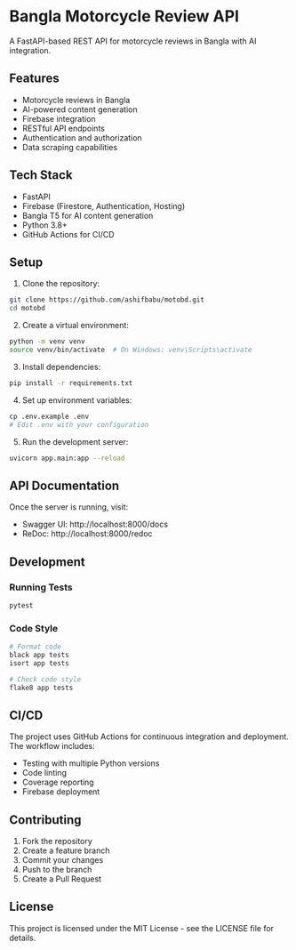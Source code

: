 # Bangla Motorcycle Review API

A FastAPI-based REST API for motorcycle reviews in Bangla with AI integration.

## Features

- Motorcycle reviews in Bangla
- AI-powered content generation
- Firebase integration
- RESTful API endpoints
- Authentication and authorization
- Data scraping capabilities

## Tech Stack

- FastAPI
- Firebase (Firestore, Authentication, Hosting)
- Bangla T5 for AI content generation
- Python 3.8+
- GitHub Actions for CI/CD

## Setup

1. Clone the repository:
```bash
git clone https://github.com/ashifbabu/motobd.git
cd motobd
```

2. Create a virtual environment:
```bash
python -m venv venv
source venv/bin/activate  # On Windows: venv\Scripts\activate
```

3. Install dependencies:
```bash
pip install -r requirements.txt
```

4. Set up environment variables:
```bash
cp .env.example .env
# Edit .env with your configuration
```

5. Run the development server:
```bash
uvicorn app.main:app --reload
```

## API Documentation

Once the server is running, visit:
- Swagger UI: http://localhost:8000/docs
- ReDoc: http://localhost:8000/redoc

## Development

### Running Tests
```bash
pytest
```

### Code Style
```bash
# Format code
black app tests
isort app tests

# Check code style
flake8 app tests
```

## CI/CD

The project uses GitHub Actions for continuous integration and deployment. The workflow includes:
- Testing with multiple Python versions
- Code linting
- Coverage reporting
- Firebase deployment

## Contributing

1. Fork the repository
2. Create a feature branch
3. Commit your changes
4. Push to the branch
5. Create a Pull Request

## License

This project is licensed under the MIT License - see the LICENSE file for details. 